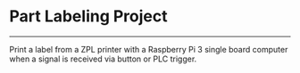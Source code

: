 # Part Labeling Project
___


Print a label from a ZPL printer with a Raspberry Pi 3 single board computer 
when a signal is received via button or PLC trigger.
